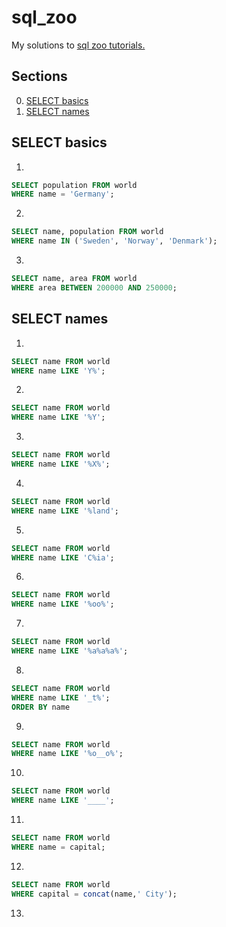 # sql_zoo
My solutions to [sql zoo tutorials.](https://sqlzoo.net/wiki/SQL_Tutorial)

## Sections
0. [SELECT basics](#select-basics)
1. [SELECT names](#select-names)


## SELECT basics

1. 
```sql
SELECT population FROM world
WHERE name = 'Germany'; 
```  
2. 
```sql
SELECT name, population FROM world 
WHERE name IN ('Sweden', 'Norway', 'Denmark');
```
3.
```sql
SELECT name, area FROM world
WHERE area BETWEEN 200000 AND 250000;
```

## SELECT names

1.
```sql
SELECT name FROM world
WHERE name LIKE 'Y%';
```
2.
```sql
SELECT name FROM world
WHERE name LIKE '%Y';
```
3.
```sql
SELECT name FROM world
WHERE name LIKE '%X%';
```
4.
```sql
SELECT name FROM world
WHERE name LIKE '%land';
```
5.
```sql
SELECT name FROM world
WHERE name LIKE 'C%ia';
```
6.
```sql
SELECT name FROM world
WHERE name LIKE '%oo%';
```
7.
```sql
SELECT name FROM world
WHERE name LIKE '%a%a%a%';
```
8.
```sql
SELECT name FROM world
WHERE name LIKE '_t%';
ORDER BY name
```
9.
```sql
SELECT name FROM world
WHERE name LIKE '%o__o%';
```
10.
```sql
SELECT name FROM world
WHERE name LIKE '____';
```
11.
```sql
SELECT name FROM world
WHERE name = capital;
```
12.
```sql
SELECT name FROM world
WHERE capital = concat(name,' City');
```
13.


